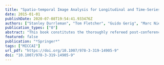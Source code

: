 ```yaml
---
title: "Spatio-temporal Image Analysis for Longitudinal and Time-Series Image Data - Third International Workshop, STIA 2014, Held in Conjunction with MICCAI 2014, Boston, MA, USA, September 18, 2014, Revised Selected Papers"
date: 2015-01-01
publishDate: 2020-07-08T19:54:41.933476Z
authors: ["Stanley Durrleman", "Tom Fletcher", "Guido Gerig", "Marc Niethammer", "Xavier Pennec"]
publication_types: ["0"]
abstract: "This book constitutes the thoroughly refereed post-conference proceedings of the Third International Workshop on Spatio-temporal Image Analysis for Longitudinal and Time-Series Image Data, STIA 2014, held in conjunction with MICCAI 2014 in Boston, MA, USA, in September 2014. The 7 papers presented in this volume were carefully reviewed and selected from 15 submissions. They are organized in topical sections named: longitudinal registration and shape modeling, longitudinal modeling, reconstruction from longitudinal data, and 4D image processing."
featured: false
publication: "*Springer*"
tags: ["MICCAI"]
url_pdf: "https://doi.org/10.1007/978-3-319-14905-9"
doi: "10.1007/978-3-319-14905-9"
---
```


